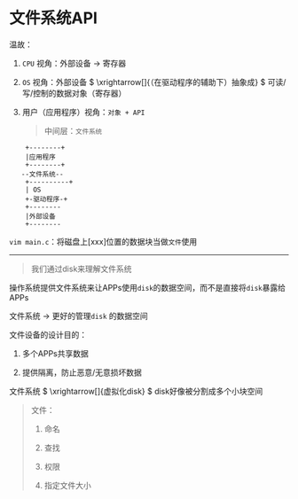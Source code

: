 # 文件系统API

温故：

1. `CPU` 视角：外部设备 $\rightarrow$ 寄存器 

2. `OS` 视角：外部设备 $ \xrightarrow[]{（在驱动程序的辅助下）抽象成} $ 可读/写/控制的数据对象（寄存器）

3. 用户（应用程序）视角：`对象 + API` 
    > 中间层：`文件系统` 


```shell
    +--------+
    |应用程序
    +--------+
   --文件系统--
    +----------+
    | OS
    +-驱动程序-+
    +--------
    |外部设备
    +--------

```

`vim main.c`：将磁盘上[xxx]位置的数据块当做`文件`使用


--- 

> 我们通过disk来理解文件系统

操作系统提供文件系统来让APPs使用`disk`的数据空间，而不是直接将`disk`暴露给APPs

文件系统 $\rightarrow$ 更好的管理`disk` 的数据空间

文件设备的设计目的：

1. 多个APPs共享数据

2. 提供隔离，防止恶意/无意损坏数据

文件系统 $ \xrightarrow[]{虚拟化disk} $ disk好像被分割成多个小块空间

> 文件：
>
> 1. 命名
> 
> 2. 查找
> 
> 3. 权限
> 
> 4. 指定文件大小
 



